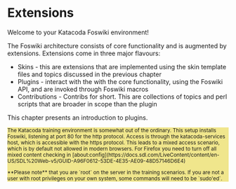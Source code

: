 # Extensions

Welcome to your Katacoda Foswiki environment!

The Foswiki architecture consists of core functionality and is augmented by extensions. Extensions come in three major flavours:
*   Skins - this are extensions that are implemented using the skin template files and topics discussed in the previous chapter
*   Plugins - interact with the with the core functionality, using the Foswiki API, and are invoked through Foswiki macros
*   Contributions - Contribs for short. This are collections of topics and perl scripts that are broader in scope than the plugin

This chapter presents an introduction to plugins.

<div style="background-color: khaki; font-size: smaller" >
The Katacoda training environment is somewhat out of the ordinary. This setup installs Foswiki, listening at port 80 for the http protocol.
Access is through the katacoda-services host, which is accessible with the https protocol.
This leads to a mixed access scenario, which is by default not allowed in modern browsers.
For Firefox  you need to turn off all mixed content checking in
[about:config](https://docs.sdl.com/LiveContent/content/en-US/SDL%20Web-v5/GUID-A96F0612-53DE-4E35-AE09-48D57146D6E4)
<p />
**Please note** that you are `root` on the server in the training scenarios.
If you are not a user with root privileges on your own system, some commands will need to be `sudo'ed`.
</div>
